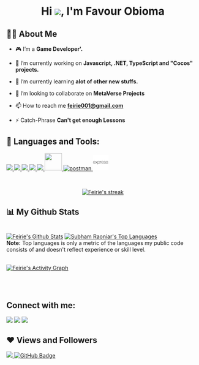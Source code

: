 

<h1 align="center">Hi <img src="https://raw.githubusercontent.com/MartinHeinz/MartinHeinz/master/wave.gif" width="30px">, I'm Favour Obioma </h1>


## 🙋‍♂️ About Me

- 🎮 I’m a **Game Developer'.**

- 🔭 I’m currently working on **Javascript, .NET, TypeScript and "Cocos" projects.**

- 🌱 I’m currently learning **alot of other new stuffs.**

- 👯 I’m looking to collaborate on **MetaVerse Projects**


- 📫 How to reach me **feirie001@gmail.com**

- ⚡ Catch-Phrase **Can't get enough Lessons**

## 🚀 Languages and Tools:

<p align="left"> 
    <a href="https://developer.mozilla.org/en-US/docs/Web/JavaScript" target="_blank"> <img src="https://img.icons8.com/color/48/000000/javascript.png"/> </a> 
    <a href="https://www.w3.org/html/" target="_blank"> <img src="https://img.icons8.com/color/48/000000/html-5.png"/> </a> 
    <a href="https://www.w3schools.com/css/" target="_blank"> <img src="https://img.icons8.com/color/48/000000/css3.png"/> </a> 
    <a href="https://getbootstrap.com" target="_blank"> <img src="https://img.icons8.com/color/48/000000/bootstrap.png"/> </a>
    <a href="https://git-scm.com/" target="_blank"> <img src="https://img.icons8.com/color/48/000000/git.png"/> </a> 
    <a href="(https://docs.microsoft.com/)" target="_blank"> <img src="https://img.icons8.com/color/48/000000/c-sharp-logo.png" width="45" height="45"/> </a> 
    <a href="https://postman.com" target="_blank"> <img src="https://img.icons8.com/external-tal-revivo-color-tal-revivo/96/000000/external-postman-is-the-only-complete-api-development-environment-logo-color-tal-revivo.png" alt="postman" width="45" height="45"/> </a>  
    <a href="https://expressjs.com" target="_blank"> <img src="https://raw.githubusercontent.com/devicons/devicon/master/icons/express/express-original-wordmark.svg" alt="express" width="40" height="40"/> </a> 
    
</p>
<br/>

<p align="center">
    <a href="https://github.com/FeirieO/github-readme-streak-stats">
        <img title="🔥 Get streak stats for your profile at git.io/streak-stats" alt="Feirie's streak" src="https://github-readme-streak-stats.herokuapp.com/?user=FeirieO&theme=black-ice&hide_border=true&stroke=0000&background=060A0CD0"/>
    </a>
</p>

## 📊 My Github Stats

  <br/>
    <a href="https://github.com/FeirieO/github-readme-stats"><img alt="Feirie's Github Stats" src="https://github-readme-stats.vercel.app/api?username=FeirieO&show_icons=true&count_private=true&theme=react&hide_border=true&bg_color=0D1117" /></a>
  <a href="https://github.com/FeirieO/github-readme-stats"><img alt="Subham Raoniar's Top Languages" src="https://github-readme-stats.vercel.app/api/top-langs/?username=FeirieO&langs_count=8&count_private=true&layout=compact&theme=react&hide_border=true&bg_color=0D1117" /></a>
  <br/>
  <b>Note:</b> Top languages is only a metric of the languages my public code consists of and doesn't reflect experience or skill level.


<br/>
<br/>

<a href="https://github.com/FeirieO/github-readme-activity-graph"><img alt="Feirie's Activity Graph" src="https://activity-graph.herokuapp.com/graph?username=FeirieO&bg_color=0D1117&color=5BCDEC&line=5BCDEC&point=FFFFFF&hide_border=true" /></a>

<br/>
<br/>

## Connect with me:
<p align="left">

<a href="https://www.linkedin.com/in/chukwuekem-favour-28abaa214/"><img src="https://img.icons8.com/color/48/000000/linkedin.png"/></a>
<a href = "https://twitter.com/FavzyC"><img src="https://img.icons8.com/fluent/48/000000/twitter.png"/></a>
<a href = "https://www.instagram.com/favzy_chuks/"><img src="https://img.icons8.com/fluent/48/000000/instagram-new.png"/></a>


</p>

## ❤ Views and Followers
<a href="https://github.com/Meghna-DAS/github-profile-views-counter">
    <img src="https://komarev.com/ghpvc/?username=FeirieO">
</a>
<a href="https://github.com/Nnvedward?tab=followers"><img src="https://img.shields.io/github/followers/FeirieO?label=Followers&style=social" alt="GitHub Badge"></a>
